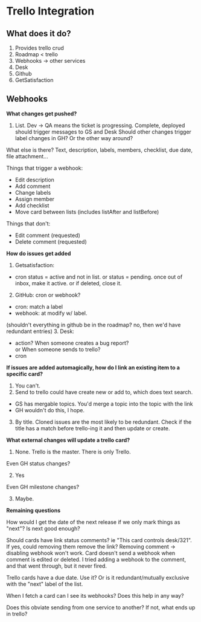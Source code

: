 Trello Integration
==================

What does it do?
----------------

1. Provides trello crud
2. Roadmap < trello
3. Webhooks -> other services
  1. Desk
  2. Github
  3. GetSatisfaction
  
Webhooks
--------

**What changes get pushed?**

1. List.  Dev -> QA means the ticket is progressing.
  Complete, deployed should trigger messages to GS and Desk
  Should other changes trigger label changes in GH?  Or the other way around?

What else is there?  Text, description, labels, members, checklist, due date, file attachment...

Things that trigger a webhook:
 * Edit description
 * Add comment
 * Change labels
 * Assign member
 * Add checklist
 * Move card between lists (includes listAfter and listBefore)
 
Things that don't:
  * Edit comment (requested)
  * Delete comment (requested)

**How do issues get added**

1. Getsatisfaction: 
  * cron
    status = active and not in list.
    or status = pending.  once out of inbox, make it active.  or if deleted, close it.
2. GitHub: cron or webhook?
  * cron: 
    match a label
  * webhook: at modify w/ label.
  
  (shouldn't everything in github be in the roadmap?  no, then we'd have redundant entries)
3. Desk: 
  * action?
    When someone creates a bug report?  
    or
    When someone sends to trello?
  * cron
    
**If issues are added automagically, how do I link an existing item to a specific card?**

1. You can't.
2. Send to trello could have create new or add to, which does text search.
  * GS has mergable topics.  You'd merge a topic into the topic with the link  
  * GH wouldn't do this, I hope.
3. By title.  Cloned issues are the most likely to be redundant.  Check if the title has a match before trello-ing it and then update or create.
    
**What external changes will update a trello card?**

1. None.  Trello is the master.  There is only Trello.

Even GH status changes?

2. Yes

Even GH milestone changes?

3. Maybe.


**Remaining questions**

How would I get the date of the next release if we only mark things as "next"?  Is next good enough?

Should cards have link status comments?  ie "This card controls desk/321".  If yes, could removing them remove the link?
  Removing comment -> disabling webhook won't work.  Card doesn't send a webhook when comment is edited or deleted.  I tried adding a webhook to the comment, and that went through, but it never fired.

Trello cards have a due date.  Use it?  Or is it redundant/mutually exclusive with the "next" label of the list.

When I fetch a card can I see its webhooks?  Does this help in any way?

Does this obviate sending from one service to another?  If not, what ends up in trello?

